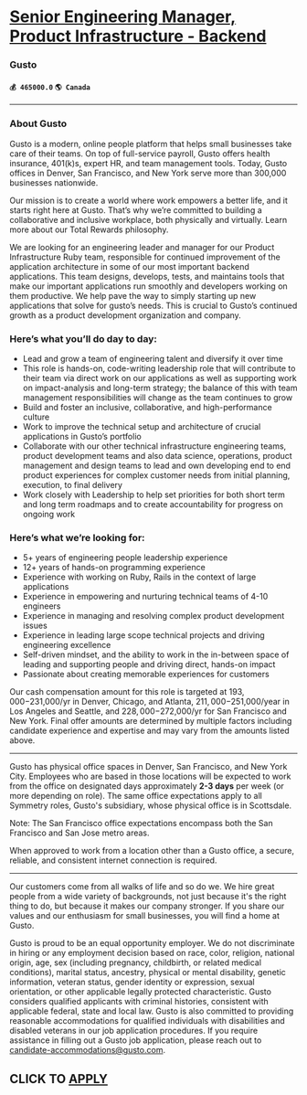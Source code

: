 # [Senior Engineering Manager, Product Infrastructure - Backend](https://www.remotewlb.com/apply/senior-engineering-manager-product-infrastructure-backend)  
### Gusto  
#### `💰 465000.0` `🌎 Canada`  

* * *

### About Gusto

Gusto is a modern, online people platform that helps small businesses take care of their teams. On top of full-service payroll, Gusto offers health insurance, 401(k)s, expert HR, and team management tools. Today, Gusto offices in Denver, San Francisco, and New York serve more than 300,000 businesses nationwide.

Our mission is to create a world where work empowers a better life, and it starts right here at Gusto. That’s why we’re committed to building a collaborative and inclusive workplace, both physically and virtually. Learn more about our Total Rewards philosophy.

We are looking for an engineering leader and manager for our Product Infrastructure Ruby team, responsible for continued improvement of the application architecture in some of our most important backend applications. This team designs, develops, tests, and maintains tools that make our important applications run smoothly and developers working on them productive. We help pave the way to simply starting up new applications that solve for gusto’s needs. This is crucial to Gusto’s continued growth as a product development organization and company.

### Here’s what you’ll do day to day:

  * Lead and grow a team of engineering talent and diversify it over time
  * This role is hands-on, code-writing leadership role that will contribute to their team via direct work on our applications as well as supporting work on impact-analysis and long-term strategy; the balance of this with team management responsibilities will change as the team continues to grow
  * Build and foster an inclusive, collaborative, and high-performance culture
  * Work to improve the technical setup and architecture of crucial applications in Gusto’s portfolio
  * Collaborate with our other technical infrastructure engineering teams, product development teams and also data science, operations, product management and design teams to lead and own developing end to end product experiences for complex customer needs from initial planning, execution, to final delivery
  * Work closely with Leadership to help set priorities for both short term and long term roadmaps and to create accountability for progress on ongoing work

### Here’s what we’re looking for:

  * 5+ years of engineering people leadership experience
  * 12+ years of hands-on programming experience
  * Experience with working on Ruby, Rails in the context of large applications
  * Experience in empowering and nurturing technical teams of 4-10 engineers 
  * Experience in managing and resolving complex product development issues
  * Experience in leading large scope technical projects and driving engineering excellence
  * Self-driven mindset, and the ability to work in the in-between space of leading and supporting people and driving direct, hands-on impact
  * Passionate about creating memorable experiences for customers

Our cash compensation amount for this role is targeted at $193,000-$231,000/yr in Denver, Chicago, and Atlanta, $211,000-$251,000/year in Los Angeles and Seattle, and $228,000-$272,000/yr for San Francisco and New York. Final offer amounts are determined by multiple factors including candidate experience and expertise and may vary from the amounts listed above.

* * *

Gusto has physical office spaces in Denver, San Francisco, and New York City. Employees who are based in those locations will be expected to work from the office on designated days approximately **2-3 days** per week (or more depending on role). The same office expectations apply to all Symmetry roles, Gusto's subsidiary, whose physical office is in Scottsdale.

Note: The San Francisco office expectations encompass both the San Francisco and San Jose metro areas.

When approved to work from a location other than a Gusto office, a secure, reliable, and consistent internet connection is required.

* * *

Our customers come from all walks of life and so do we. We hire great people from a wide variety of backgrounds, not just because it's the right thing to do, but because it makes our company stronger. If you share our values and our enthusiasm for small businesses, you will find a home at Gusto.

Gusto is proud to be an equal opportunity employer. We do not discriminate in hiring or any employment decision based on race, color, religion, national origin, age, sex (including pregnancy, childbirth, or related medical conditions), marital status, ancestry, physical or mental disability, genetic information, veteran status, gender identity or expression, sexual orientation, or other applicable legally protected characteristic. Gusto considers qualified applicants with criminal histories, consistent with applicable federal, state and local law. Gusto is also committed to providing reasonable accommodations for qualified individuals with disabilities and disabled veterans in our job application procedures. If you require assistance in filling out a Gusto job application, please reach out to candidate-accommodations@gusto.com.

  
## CLICK TO [APPLY](https://www.remotewlb.com/apply/senior-engineering-manager-product-infrastructure-backend)

